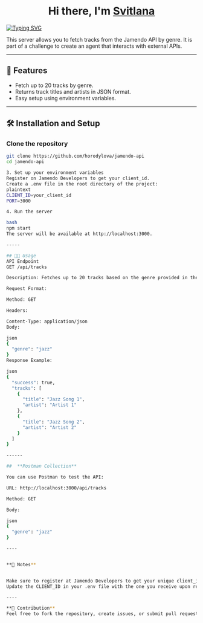 
<h1 align="center">Hi there, I'm <a href="https://www.linkedin.com/in/svitlana-horodylova/"/>Svitlana</h1> 


[![Typing SVG](https://readme-typing-svg.herokuapp.com?color=%2336BCF7&lines=This+is+Jamendo+Tracks+API+Server+🎵)](https://git.io/typing-svg)
 

This server allows you to fetch tracks from the Jamendo API by genre. It is part of a challenge to create an agent that interacts with external APIs.

---

## 🚀 Features

- Fetch up to 20 tracks by genre.
- Returns track titles and artists in JSON format.
- Easy setup using environment variables.

---

## 🛠️ Installation and Setup

### Clone the repository

```bash
git clone https://github.com/horodylova/jamendo-api
cd jamendo-api

3. Set up your environment variables
Register on Jamendo Developers to get your client_id.
Create a .env file in the root directory of the project:
plaintext
CLIENT_ID=your_client_id
PORT=3000

4. Run the server

bash
npm start
The server will be available at http://localhost:3000.

-----

## 🧑‍💻 Usage
API Endpoint
GET /api/tracks

Description: Fetches up to 20 tracks based on the genre provided in the request body.

Request Format:

Method: GET

Headers:

Content-Type: application/json
Body:

json
{
  "genre": "jazz"
}
Response Example:

json
{
  "success": true,
  "tracks": [
    {
      "title": "Jazz Song 1",
      "artist": "Artist 1"
    },
    {
      "title": "Jazz Song 2",
      "artist": "Artist 2"
    }
  ]
}

------

##  **Postman Collection**

You can use Postman to test the API:

URL: http://localhost:3000/api/tracks

Method: GET

Body:

json
{
  "genre": "jazz"
}

----


**📝 Notes**


Make sure to register at Jamendo Developers to get your unique client_id. Without it, the API requests will not work.
Update the CLIENT_ID in your .env file with the one you receive upon registration.

----

**🤝 Contribution**
Feel free to fork the repository, create issues, or submit pull requests. Contributions are always welcome!

